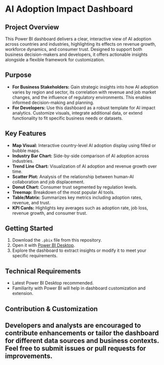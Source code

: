 # AI Adoption Impact Dashboard

## Project Overview
This Power BI dashboard delivers a clear, interactive view of AI adoption across countries and industries, highlighting its effects on revenue growth, workforce dynamics, and consumer trust. Designed to support both business decision-makers and developers, it offers actionable insights alongside a flexible framework for customization.

## Purpose
- **For Business Stakeholders:** Gain strategic insights into how AI adoption varies by region and sector, its correlation with revenue and job market changes, and the influence of regulatory environments. This enables informed decision-making and planning.
- **For Developers:** Use this dashboard as a robust template for AI impact analytics. Customize visuals, integrate additional data, or extend functionality to fit specific business needs or datasets.

## Key Features
- **Map Visual:** Interactive country-level AI adoption display using filled or bubble maps.
- **Industry Bar Chart:** Side-by-side comparison of AI adoption across industries.
- **Trend Line Chart:** Visualization of AI adoption and revenue growth over time.
- **Scatter Plot:** Analysis of the relationship between human-AI collaboration and job displacement.
- **Donut Chart:** Consumer trust segmented by regulation levels.
- **Treemap:** Breakdown of the most popular AI tools.
- **Table/Matrix:** Summarizes key metrics including adoption rates, revenue, and trust.
- **KPI Cards:** Highlights key averages such as adoption rate, job loss, revenue growth, and consumer trust.

## Getting Started
1. Download the `.pbix` file from this repository.
2. Open it with [Power BI Desktop](https://powerbi.microsoft.com/desktop/).
3. Explore the dashboard to extract insights or modify it to meet your specific requirements.

## Technical Requirements
- Latest Power BI Desktop recommended.
- Familiarity with Power BI will help in dashboard customization and extension.

## Contribution & Customization
Developers and analysts are encouraged to contribute enhancements or tailor the dashboard for different data sources and business contexts. Feel free to submit issues or pull requests for improvements.
---


